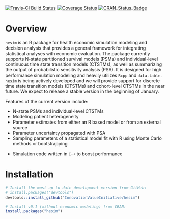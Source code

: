 [![Travis-CI Build Status](https://travis-ci.org/InnovationValueInitiative/hesim.svg?branch=master)](https://travis-ci.org/InnovationValueInitiative/hesim)
[![Coverage Status](https://codecov.io/gh/InnovationValueInitiative/hesim/branch/master/graph/badge.svg)](https://codecov.io/gh/InnovationValueInitiative/hesim)
[![CRAN_Status_Badge](http://www.r-pkg.org/badges/version/hesim)](https://cran.r-project.org/package=hesim)

# Overview
`hesim` is an R package for health economic simulation modeling and decision analysis that provides a general framework for integrating statistical analyses with economic evaluation. The package currently supports N-state partitioned survival models (PSMs) and individual-level continuous time state transition models (CTSTMs), as well as summarizing the output of probabilistic sensitivity analysis (PSA). It is designed for high performance simulation modeling and heavily utilizes `Rcpp` and `data.table`. `hesim` is being actively developed and we will provide support for discrete time state transition models (DTSTMs) and cohort-level CTSTMs in the near future. We expect to release a stable version in the beginning of January.

Features of the current version include:

* N-state PSMs and individual-level CTSTMs
* Modeling patient heterogeneity 
* Parameter estimates from either an R based model or from an external source
* Parameter uncertainty propagated with PSA
* Sampling parameters of a statistical model fit with R using Monte Carlo methods or bootstrapping
<!--- * Separate survival models during period of observed data and for extrapolation. -->
* Simulation code written in `C++` to boost performance

# Installation
```r
# Install the most up to date development version from GitHub:
# install.packages("devtools")
devtools::install_github("InnovationValueInitiative/hesim")

# Install v0.1 (without economic modeling) from CRAN:
install.packages("hesim")


```